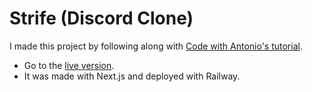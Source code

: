 # Strife (Discord Clone)
I made this project by following along with [Code with Antonio's tutorial](https://www.youtube.com/watch?v=ZbX4Ok9YX94).
- Go to the [live version](https://strife.isaiahpfisher.com).
- It was made with Next.js and deployed with Railway.
